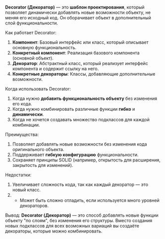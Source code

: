 **Decorator (Декоратор)** — это **шаблон проектирования**, который позволяет динамически добавлять новые возможности объекту, не меняя его исходный код. Он оборачивает объект в дополнительный слой функциональности.

Как работает Decorator:
1. **Компонент**: Базовый интерфейс или класс, который описывает основную функциональность.
2. **Конкретный компонент**: Реализация базового компонента (основной объект).
3. **Декоратор**: Абстрактный класс, который реализует интерфейс компонента и содержит ссылку на него.
4. **Конкретные декораторы**: Классы, добавляющие дополнительные возможности.

Когда использовать Decorator:
1. Когда нужно **добавить функциональность объекту** без изменения его кода.
2. Когда нужно комбинировать различные функции **гибко** и **динамически**.
3. Когда не хочется создавать множество подклассов для каждой комбинации.

Преимущества:
1. Позволяет добавлять новые возможности без изменения кода оригинального объекта.
2. Поддерживает **гибкую конфигурацию** функциональности.
3. Сохраняет принципы SOLID (например, открытость для расширения, закрытость для изменений).

Недостатки:
1. Увеличивает сложность кода, так как каждый декоратор — это новый класс.
2. - Может быть сложно отладить, если используется много уровней декораторов.

Вывод: **Decorator (Декоратор)** — это способ добавлять новые функции объекту "по слоям", без изменения его структуры. Вместо создания новых подклассов для всех возможных вариаций вы создаёте декораторы, которые можно комбинировать.